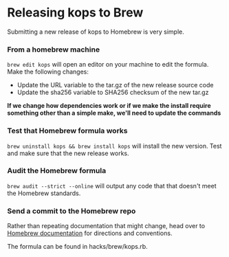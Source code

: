 # Releasing kops to Brew

Submitting a new release of kops to Homebrew is very simple.

### From a homebrew machine

```brew edit kops``` will open an editor on your machine to edit the formula. Make the following changes:

* Update the URL variable to the tar.gz of the new release source code
* Update the sha256 variable to SHA256 checksum of the new tar.gz

**If we change how dependencies work or if we make the install require something other than a simple make, we'll need to update the commands**

### Test that Homebrew formula works
```brew uninstall kops && brew install kops``` will install the new version. Test and make sure that the new release works.

### Audit the Homebrew formula
```brew audit --strict --online``` will output any code that that doesn't meet the Homebrew standards.

### Send a commit to the Homebrew repo

Rather than repeating documentation that might change, head over to [Homebrew documentation](https://github.com/Homebrew/brew/blob/master/docs/Formula-Cookbook.md#commit) for directions and conventions.


The formula can be found in hacks/brew/kops.rb.
